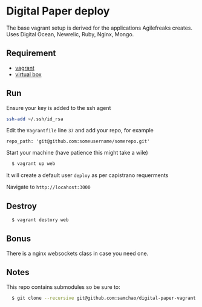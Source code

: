 Digital Paper deploy
==================
The base vagrant setup is derived for the applications Agilefreaks creates. Uses Digital Ocean, Newrelic, Ruby, Nginx, Mongo.

Requirement
-----------
- [vagrant](https://www.vagrantup.com/)
- [virtual box](https://www.virtualbox.org/)

Run
---
Ensure your key is added to the ssh agent

```sh
ssh-add ~/.ssh/id_rsa
```

Edit the `Vagrantfile` line `37` and add your repo, for example

```
repo_path: 'git@github.com:someusername/somerepo.git'
```

Start your machine (have patience this might take a wile)
```sh
  $ vagrant up web
```  

It will create a default user `deploy` as per capistrano requerments

Navigate to `http://locahost:3000`

Destroy
--------
```sh
  $ vagrant destory web
```

Bonus
-----
There is a nginx websockets class in case you need one.

Notes
-----
This repo contains submodules so be sure to:

```sh
  $ git clone --recursive git@github.com:samchao/digital-paper-vagrant.git
```
